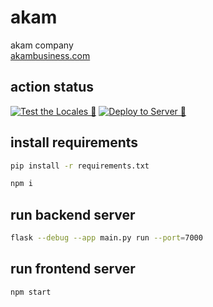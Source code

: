 # akam

akam company\
[akambusiness.com](https://akambusiness.com)

## action status

[![Test the Locales 🐣](https://github.com/00-team/akam/actions/workflows/locales.yml/badge.svg?branch=main&event=push)](https://github.com/00-team/akam/actions/workflows/locales.yml)
[![Deploy to Server 👻](https://github.com/00-team/akam/actions/workflows/deploy.yml/badge.svg)](https://github.com/00-team/akam/actions/workflows/deploy.yml)

## install requirements

```bash
pip install -r requirements.txt
```

```bash
npm i
```

## run backend server

```bash
flask --debug --app main.py run --port=7000
```

## run frontend server

```bash
npm start
```

